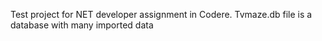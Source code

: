 Test project for NET developer assignment in Codere.
Tvmaze.db file is a database with many imported data

